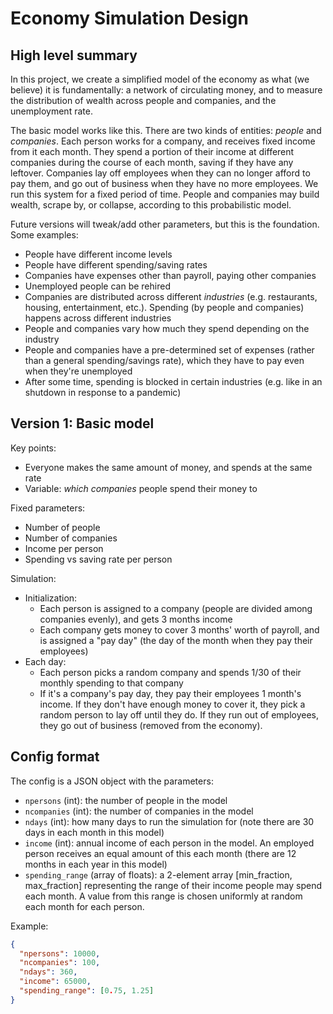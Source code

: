 # Economy Simulation Design

## High level summary

In this project, we create a simplified model of the economy as what (we
believe) it is fundamentally: a network of circulating money, and to measure
the distribution of wealth across people and companies, and the unemployment
rate.

The basic model works like this. There are two kinds of entities: *people* and
*companies*. Each person works for a company, and receives fixed income from it
each month. They spend a portion of their income at different companies during
the course of each month, saving if they have any leftover. Companies lay off
employees when they can no longer afford to pay them, and go out of business
when they have no more employees. We run this system for a fixed period of time.
People and companies may build wealth, scrape by, or collapse, according to this
probabilistic model.

Future versions will tweak/add other parameters, but this is the foundation.
Some examples:

- People have different income levels
- People have different spending/saving rates
- Companies have expenses other than payroll, paying other companies
- Unemployed people can be rehired
- Companies are distributed across different *industries* (e.g. restaurants,
  housing, entertainment, etc.). Spending (by people and companies) happens
  across different industries
- People and companies vary how much they spend depending on the industry
- People and companies have a pre-determined set of expenses (rather than a
  general spending/savings rate), which they have to pay even when they're
  unemployed
- After some time, spending is blocked in certain industries (e.g. like in an
  shutdown in response to a pandemic)

## Version 1: Basic model

Key points:

- Everyone makes the same amount of money, and spends at the same rate
- Variable: *which companies* people spend their money to

Fixed parameters:

- Number of people
- Number of companies
- Income per person
- Spending vs saving rate per person

Simulation:

- Initialization:
  - Each person is assigned to a company (people are divided among companies
    evenly), and gets 3 months income
  - Each company gets money to cover 3 months' worth of payroll, and is assigned
    a "pay day" (the day of the month when they pay their employees)
- Each day:
  - Each person picks a random company and spends 1/30 of their monthly
    spending to that company
  - If it's a company's pay day, they pay their employees 1 month's income. If
    they don't have enough money to cover it, they pick a random person to lay
    off until they do. If they run out of employees, they go out of business
    (removed from the economy).

## Config format

The config is a JSON object with the parameters:

- `npersons` (int): the number of people in the model
- `ncompanies` (int): the number of companies in the model
- `ndays` (int): how many days to run the simulation for (note there are 30 days
  in each month in this model)
- `income` (int): annual income of each person in the model. An employed person
  receives an equal amount of this each month (there are 12 months in each year
  in this model)
- `spending_range` (array of floats): a 2-element array [min_fraction,
  max_fraction] representing the range of their income people may spend each
  month. A value from this range is chosen uniformly at random each month for
  each person.

Example:

```json
{
  "npersons": 10000,
  "ncompanies": 100,
  "ndays": 360,
  "income": 65000,
  "spending_range": [0.75, 1.25]
}
```
